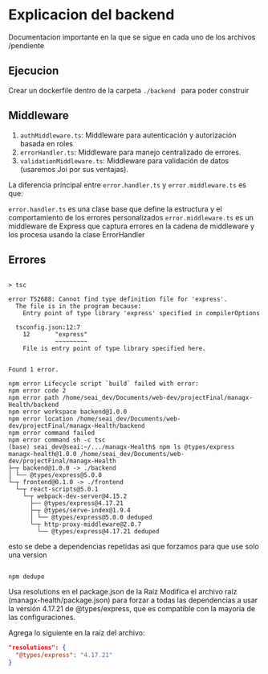 # Explicacion del backend

Documentacion importante en la que se sigue en cada uno de los archivos /pendiente

## Ejecucion

Crear un dockerfile dentro de la carpeta `./backend ` para poder construir 



## Middleware

1. `authMiddleware.ts`: Middleware para autenticación y autorización basada en roles
2. `errorHandler.ts`: Middleware para manejo centralizado de errores.
3. `validationMiddleware.ts`: Middleware para validación de datos (usaremos Joi por sus ventajas).


La diferencia principal entre `error.handler.ts` y `error.middleware.ts` es que:

`error.handler.ts` es una clase base que define la estructura y el comportamiento de los errores personalizados
`error.middleware.ts` es un middleware de Express que captura errores en la cadena de middleware y los procesa usando la clase ErrorHandler




## Errores

```shell

> tsc

error TS2688: Cannot find type definition file for 'express'.
  The file is in the program because:
    Entry point of type library 'express' specified in compilerOptions

  tsconfig.json:12:7
    12       "express"
             ~~~~~~~~~
    File is entry point of type library specified here.


Found 1 error.

npm error Lifecycle script `build` failed with error:
npm error code 2
npm error path /home/seai_dev/Documents/web-dev/projectFinal/managx-Health/backend
npm error workspace backend@1.0.0
npm error location /home/seai_dev/Documents/web-dev/projectFinal/managx-Health/backend
npm error command failed
npm error command sh -c tsc
(base) seai_dev@seai:~/.../managx-Health$ npm ls @types/express
managx-health@1.0.0 /home/seai_dev/Documents/web-dev/projectFinal/managx-Health
├─┬ backend@1.0.0 -> ./backend
│ └── @types/express@5.0.0
└─┬ frontend@0.1.0 -> ./frontend
  └─┬ react-scripts@5.0.1
    └─┬ webpack-dev-server@4.15.2
      ├── @types/express@4.17.21
      ├─┬ @types/serve-index@1.9.4
      │ └── @types/express@5.0.0 deduped
      └─┬ http-proxy-middleware@2.0.7
        └── @types/express@4.17.21 deduped

```
esto se debe a dependencias repetidas asi que forzamos para que use solo una version

```shell

npm dedupe

```
Usa resolutions en el package.json de la Raíz Modifica el archivo raíz (managx-health/package.json) para forzar a todas las dependencias a usar la versión 4.17.21 de @types/express, que es compatible con la mayoría de las configuraciones.

Agrega lo siguiente en la raíz del archivo:

```json
"resolutions": {
  "@types/express": "4.17.21"
}
```
